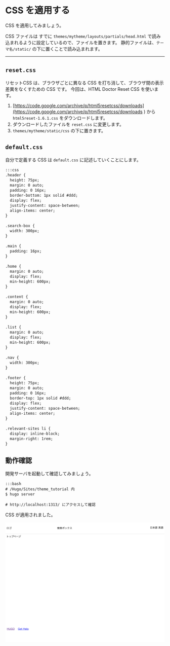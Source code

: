 # CSS を適用する

CSS を適用してみましょう。

CSS ファイルは すでに `themes/mytheme/layouts/partials/head.html` で読み込まれるように設定しているので、ファイルを置きます。
静的ファイルは、`テーマ名/static/` の下に置くことで読み込まれます。

---

## `reset.css`

リセットCSS は、ブラウザごとに異なる CSS を打ち消して、ブラウザ間の表示差異をなくすための CSS です。
今回は、HTML Doctor Reset CSS を使います。

1. [https://code.google.com/archive/p/html5resetcss/downloads](https://code.google.com/archive/p/html5resetcss/downloads
) から `html5reset-1.6.1.css` をダウンロードします。
2. ダウンロードしたファイルを `reset.css` に変更します。
3. `themes/mytheme/static/css` の下に置きます。

## `default.css`

自分で定義する CSS は `default.css` に記述していくことにします。

    :::css
    .header {
      height: 75px;
      margin: 0 auto;
      padding: 0 16px;
      border-bottom: 1px solid #ddd;
      display: flex;
      justify-content: space-between;
      align-items: center;
    }

    .search-box {
      width: 300px;
    }

    .main {
      padding: 16px;
    }

    .home {
      margin: 0 auto;
      display: flex;
      min-height: 600px;
    }

    .content {
      margin: 0 auto;
      display: flex;
      min-height: 600px;
    }

    .list {
      margin: 0 auto;
      display: flex;
      min-height: 600px;
    }

    .nav {
      width: 300px;
    }

    .footer {
      height: 75px;
      margin: 0 auto;
      padding: 0 16px;
      border-top: 1px solid #ddd;
      display: flex;
      justify-content: space-between;
      align-items: center;
    }

    .relevant-sites li {
      display: inline-block;
      margin-right: 1rem;
    }

## 動作確認

開発サーバを起動して確認してみましょう。

    :::bash
    # /Hugo/Sites/theme_tutorial 内
    $ hugo server

    # http://localhost:1313/ にアクセスして確認

CSS が適用されました。

![ホームページ](img/03_css_index.png)
